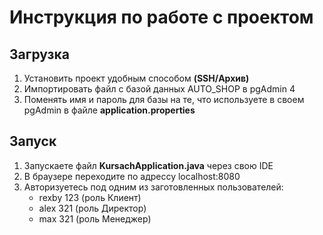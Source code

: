 # Инструкция по работе с проектом

## Загрузка
1. Установить проект удобным способом **(SSH/Архив)**
2. Импортировать файл с базой данных AUTO_SHOP в pgAdmin 4
3. Поменять имя и пароль для базы на те, что используете в своем pgAdmin в файле **application.properties**
## Запуск
1. Запускаете файл **KursachApplication.java** через свою IDE
2. В браузере переходите по адрессу localhost:8080
3. Авторизуетесь под одним из заготовленных пользователей:
   * rexby 123 (роль Клиент)
   * alex 321 (роль Директор)
   * max 321 (роль Менеджер)
